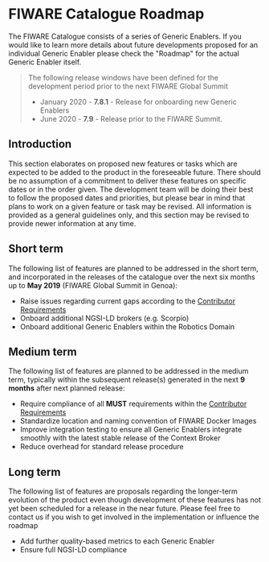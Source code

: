 # FIWARE Catalogue Roadmap

The FIWARE Catalogue consists of a series of Generic Enablers. If you would like to learn more details about future
developments proposed for an individual Generic Enabler please check the "Roadmap" for the actual Generic Enabler
itself.

> The following release windows have been defined for the development period prior to the next FIWARE Global Summit
>
> -   January 2020 - **7.8.1** - Release for onboarding new Generic Enablers
> -   June 2020 - **7.9** - Release prior to the FIWARE Summit.

## Introduction

This section elaborates on proposed new features or tasks which are expected to be added to the product in the
foreseeable future. There should be no assumption of a commitment to deliver these features on specific dates or in the
order given. The development team will be doing their best to follow the proposed dates and priorities, but please bear
in mind that plans to work on a given feature or task may be revised. All information is provided as a general
guidelines only, and this section may be revised to provide newer information at any time.

## Short term

The following list of features are planned to be addressed in the short term, and incorporated in the releases of the
catalogue over the next six months up to **May 2019** (FIWARE Global Summit in Genoa):

-   Raise issues regarding current gaps according to the [Contributor Requirements](https://fiware-requirements.rtfd.io)
-   Onboard additional NGSI-LD brokers (e.g. Scorpio)
-   Onboard additional Generic Enablers within the Robotics Domain

## Medium term

The following list of features are planned to be addressed in the medium term, typically within the subsequent
release(s) generated in the next **9 months** after next planned release:

-   Require compliance of all **MUST** requirements within the
    [Contributor Requirements](https://fiware-requirements.rtfd.io)
-   Standardize location and naming convention of FIWARE Docker Images
-   Improve integration testing to ensure all Generic Enablers integrate smoothly with the latest stable release of the
    Context Broker
-   Reduce overhead for standard release procedure

## Long term

The following list of features are proposals regarding the longer-term evolution of the product even though development
of these features has not yet been scheduled for a release in the near future. Please feel free to contact us if you
wish to get involved in the implementation or influence the roadmap

-   Add further quality-based metrics to each Generic Enabler
-   Ensure full NGSI-LD compliance
